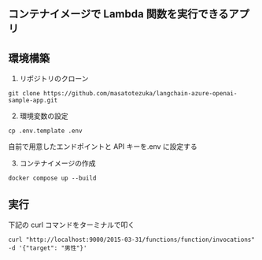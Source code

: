 ## コンテナイメージで Lambda 関数を実行できるアプリ

## 環境構築

1. リポジトリのクローン

```
git clone https://github.com/masatotezuka/langchain-azure-openai-sample-app.git
```

2. 環境変数の設定

```
cp .env.template .env
```

自前で用意したエンドポイントと API キーを.env に設定する

3. コンテナイメージの作成

```
docker compose up --build
```

## 実行

下記の curl コマンドをターミナルで叩く

```
curl "http://localhost:9000/2015-03-31/functions/function/invocations" -d '{"target": "男性"}'
```
